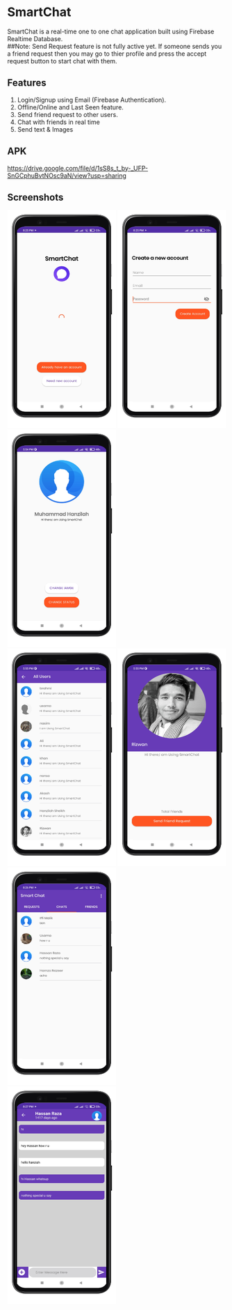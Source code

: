 # SmartChat
SmartChat is a real-time one to one chat application built using Firebase Realtime Database.
<br>
##Note: Send Request feature is not fully active yet. If someone sends you a friend request then you may go to thier profile and press the accept request button to start chat with them.

## Features
1. Login/Signup using Email (Firebase Authentication).
2. Offline/Online and Last Seen feature.
3. Send friend request to other users.
4. Chat with friends in real time
5. Send text & Images

## APK
https://drive.google.com/file/d/1sS8s_t_by-_UFP-SnGCphuBvtNOsc9aN/view?usp=sharing

## Screenshots
<img src="images/Splash2.png" width=250 height=500> <img src="images/Create Account.png" width=250 height=500> <img src="images/Profile.png" width=250 height=500>
<br>
<img src="images/All Users.png" width=250 height=500> <img src="images/Send Request.png" width=250 height=500> <img src="images/Chats Users.png" width=250 height=500>
<br>
<img src="images/Chat .png" width=250 height=500>
